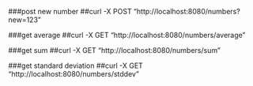 ###post new number
##curl -X POST “http://localhost:8080/numbers?new=123”

###get average
##curl -X GET “http://localhost:8080/numbers/average”

###get sum
##curl -X GET “http://localhost:8080/numbers/sum”

###get standard deviation
##curl -X GET “http://localhost:8080/numbers/stddev”
